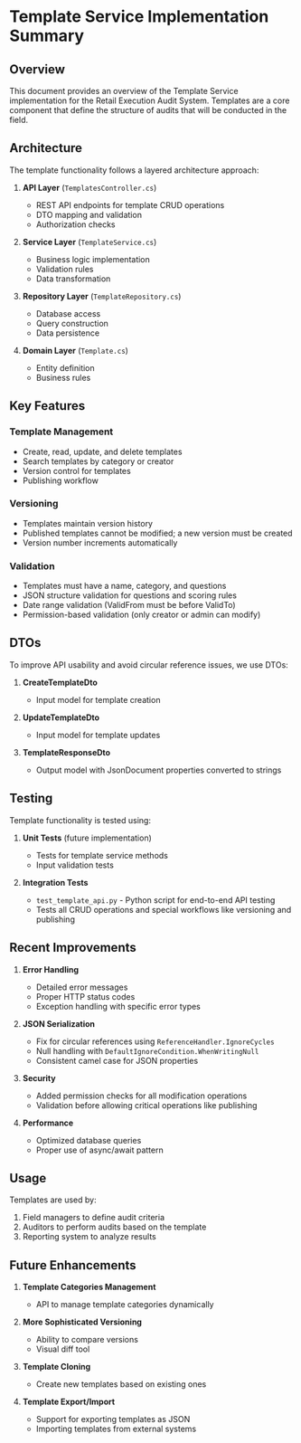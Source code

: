 # Template Service Implementation Summary

## Overview

This document provides an overview of the Template Service implementation for the Retail Execution Audit System. Templates are a core component that define the structure of audits that will be conducted in the field.

## Architecture

The template functionality follows a layered architecture approach:

1. **API Layer** (`TemplatesController.cs`)
   - REST API endpoints for template CRUD operations
   - DTO mapping and validation
   - Authorization checks

2. **Service Layer** (`TemplateService.cs`)
   - Business logic implementation
   - Validation rules
   - Data transformation

3. **Repository Layer** (`TemplateRepository.cs`)
   - Database access
   - Query construction
   - Data persistence

4. **Domain Layer** (`Template.cs`)
   - Entity definition
   - Business rules

## Key Features

### Template Management
- Create, read, update, and delete templates
- Search templates by category or creator
- Version control for templates
- Publishing workflow

### Versioning
- Templates maintain version history
- Published templates cannot be modified; a new version must be created
- Version number increments automatically

### Validation
- Templates must have a name, category, and questions
- JSON structure validation for questions and scoring rules
- Date range validation (ValidFrom must be before ValidTo)
- Permission-based validation (only creator or admin can modify)

## DTOs

To improve API usability and avoid circular reference issues, we use DTOs:

1. **CreateTemplateDto**
   - Input model for template creation

2. **UpdateTemplateDto**
   - Input model for template updates

3. **TemplateResponseDto**
   - Output model with JsonDocument properties converted to strings

## Testing

Template functionality is tested using:

1. **Unit Tests** (future implementation)
   - Tests for template service methods
   - Input validation tests

2. **Integration Tests**
   - `test_template_api.py` - Python script for end-to-end API testing
   - Tests all CRUD operations and special workflows like versioning and publishing

## Recent Improvements

1. **Error Handling**
   - Detailed error messages
   - Proper HTTP status codes
   - Exception handling with specific error types

2. **JSON Serialization**
   - Fix for circular references using `ReferenceHandler.IgnoreCycles`
   - Null handling with `DefaultIgnoreCondition.WhenWritingNull`
   - Consistent camel case for JSON properties

3. **Security**
   - Added permission checks for all modification operations
   - Validation before allowing critical operations like publishing

4. **Performance**
   - Optimized database queries
   - Proper use of async/await pattern

## Usage

Templates are used by:
1. Field managers to define audit criteria
2. Auditors to perform audits based on the template
3. Reporting system to analyze results

## Future Enhancements

1. **Template Categories Management**
   - API to manage template categories dynamically

2. **More Sophisticated Versioning**
   - Ability to compare versions
   - Visual diff tool

3. **Template Cloning**
   - Create new templates based on existing ones

4. **Template Export/Import**
   - Support for exporting templates as JSON
   - Importing templates from external systems 